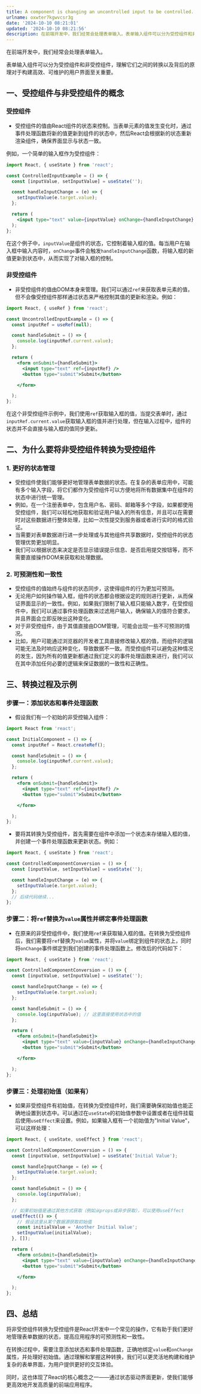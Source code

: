 ```yaml
---
title: A component is changing an uncontrolled input to be controlled.
urlname: oxwter7kgwvcsr3g
date: '2024-10-10 08:21:01'
updated: '2024-10-10 08:21:56'
description: 在前端开发中，我们经常会处理表单输入。表单输入组件可以分为受控组件和非受控组件，理解它们之间的转换以及背后的原理对于构建高效、可维护的用户界面至关重要。一、受控组件与非受控组件的概念受控组件受控组件的值由React组件的状态来控制。当表单元素的值发生变化时，通过事件处理函数将新的值更新到组件的...
---
```

在前端开发中，我们经常会处理表单输入。



表单输入组件可以分为受控组件和非受控组件，理解它们之间的转换以及背后的原理对于构建高效、可维护的用户界面至关重要。

## 一、受控组件与非受控组件的概念
### 受控组件
+ 受控组件的值由React组件的状态来控制。当表单元素的值发生变化时，通过事件处理函数将新的值更新到组件的状态中，然后React会根据新的状态重新渲染组件，确保界面显示与状态一致。

例如，一个简单的输入框作为受控组件：

```jsx
import React, { useState } from 'react';

const ControlledInputExample = () => {
  const [inputValue, setInputValue] = useState('');

  const handleInputChange = (e) => {
    setInputValue(e.target.value);
  };

  return (
    <input type="text" value={inputValue} onChange={handleInputChange} />
  );
};
```

在这个例子中，`inputValue`是组件的状态，它控制着输入框的值。每当用户在输入框中输入内容时，`onChange`事件会触发`handleInputChange`函数，将输入框的新值更新到状态中，从而实现了对输入框的控制。

### 非受控组件
+ 非受控组件的值由DOM本身来管理。我们可以通过`ref`来获取表单元素的值，但不会像受控组件那样通过状态来严格控制其值的更新和渲染。例如：

```jsx
import React, { useRef } from 'react';

const UncontrolledInputExample = () => {
  const inputRef = useRef(null);

  const handleSubmit = () => {
    console.log(inputRef.current.value);
  };

  return (
    <form onSubmit={handleSubmit}>
      <input type="text" ref={inputRef} />
      <button type="submit">Submit</button>

    </form>

  );
};
```

在这个非受控组件示例中，我们使用`ref`获取输入框的值，当提交表单时，通过`inputRef.current.value`获取输入框的值并进行处理，但在输入过程中，组件的状态并不会直接与输入框的值同步更新。

## 二、为什么要将非受控组件转换为受控组件
### 1. 更好的状态管理
+ 受控组件使我们能够更好地管理表单数据的状态。在复杂的表单应用中，可能有多个输入字段，将它们都作为受控组件可以方便地将所有数据集中在组件的状态中进行统一管理。
+ 例如，在一个注册表单中，包含用户名、密码、邮箱等多个字段，如果都使用受控组件，我们可以轻松地获取和验证用户输入的所有信息，并且可以在需要时对这些数据进行整体处理，比如一次性提交到服务器或者进行实时的格式验证。
+ 当需要对表单数据进行进一步处理或与其他组件共享数据时，受控组件的状态管理优势更加明显。
+ 我们可以根据状态来决定是否显示错误提示信息、是否启用提交按钮等，而不需要直接操作DOM来获取和处理数据。

### 2. 可预测性和一致性
+ 受控组件的值始终与组件的状态同步，这使得组件的行为更加可预测。
+ 无论用户如何操作输入框，组件的状态都会根据设定的规则进行更新，从而保证界面显示的一致性。例如，如果我们限制了输入框只能输入数字，在受控组件中，我们可以通过事件处理函数来过滤用户输入，确保输入的值符合要求，并且界面会立即反映出这种变化。
+ 对于非受控组件，由于其值直接由DOM管理，可能会出现一些不可预测的情况。
+ 比如，用户可能通过浏览器的开发者工具直接修改输入框的值，而组件的逻辑可能无法及时响应这种变化，导致数据不一致。而受控组件可以避免这种情况的发生，因为所有的值更新都通过我们定义的事件处理函数来进行，我们可以在其中添加任何必要的逻辑来保证数据的一致性和正确性。

## 三、转换过程及示例
### 步骤一：添加状态和事件处理函数
+ 假设我们有一个初始的非受控输入组件：

```jsx
import React from 'react';

const InitialComponent = () => {
  const inputRef = React.createRef();

  const handleSubmit = () => {
    console.log(inputRef.current.value);
  };

  return (
    <form onSubmit={handleSubmit}>
      <input type="text" ref={inputRef} />
      <button type="submit">Submit</button>

    </form>

  );
};
```

+ 要将其转换为受控组件，首先需要在组件中添加一个状态来存储输入框的值，并创建一个事件处理函数来更新状态。例如：

```jsx
import React, { useState } from 'react';

const ControlledComponentConversion = () => {
  const [inputValue, setInputValue] = useState('');

  const handleInputChange = (e) => {
    setInputValue(e.target.value);
  };
  // 后续代码继续...
};
```

### 步骤二：将`ref`替换为`value`属性并绑定事件处理函数
+ 在原来的非受控组件中，我们使用`ref`来获取输入框的值。在转换为受控组件后，我们需要将`ref`替换为`value`属性，并将`value`绑定到组件的状态上，同时将`onChange`事件绑定到我们创建的事件处理函数上。修改后的代码如下：

```jsx
import React, { useState } from 'react';

const ControlledComponentConversion = () => {
  const [inputValue, setInputValue] = useState('');

  const handleInputChange = (e) => {
    setInputValue(e.target.value);
  };

  const handleSubmit = () => {
    console.log(inputValue); // 这里直接使用状态中的值
  };

  return (
    <form onSubmit={handleSubmit}>
      <input type="text" value={inputValue} onChange={handleInputChange} />
      <button type="submit">Submit</button>

    </form>

  );
};
```

### 步骤三：处理初始值（如果有）
+ 如果非受控组件有初始值，在转换为受控组件时，我们需要确保初始值也能正确地设置到状态中。可以通过在`useState`的初始值参数中设置或者在组件挂载后使用`useEffect`来设置。例如，如果输入框有一个初始值为"Initial Value"，可以这样处理：

```jsx
import React, { useState, useEffect } from 'react';

const ControlledComponentConversion = () => {
  const [inputValue, setInputValue] = useState('Initial Value');

  const handleInputChange = (e) => {
    setInputValue(e.target.value);
  };

  const handleSubmit = () => {
    console.log(inputValue);
  };

  // 如果初始值是通过其他方式获取（例如从props或异步获取），可以使用useEffect
  useEffect(() => {
    // 假设这里从某个数据源获取初始值
    const initialValue = 'Another Initial Value';
    setInputValue(initialValue);
  }, []);

  return (
    <form onSubmit={handleSubmit}>
      <input type="text" value={inputValue} onChange={handleInputChange} />
      <button type="submit">Submit</button>

    </form>

  );
};
```

## 四、总结
将非受控组件转换为受控组件是React开发中一个常见的操作，它有助于我们更好地管理表单数据的状态，提高应用程序的可预测性和一致性。



在转换过程中，需要注意添加状态和事件处理函数，正确地绑定`value`和`onChange`属性，并处理好初始值。通过理解和掌握这种转换，我们可以更灵活地构建和维护复杂的表单界面，为用户提供更好的交互体验。



同时，这也体现了React的核心概念之一——通过状态驱动界面更新，使我们能够更高效地开发高质量的前端应用程序。

